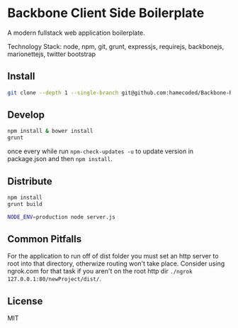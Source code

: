 Backbone Client Side Boilerplate
======

A modern fullstack web application boilerplate. 

Technology Stack: node, npm, git, grunt, expressjs, requirejs, backbonejs, marionettejs, twitter bootstrap

Install
----
```sh
git clone --depth 1 --single-branch git@github.com:hamecoded/Backbone-Require-Boilerplate.git newProject
```

Develop
----
```sh
npm install & bower install
grunt
```

once every while run `npm-check-updates -u` to update version in package.json and then `npm install`.

Distribute
----
```sh
npm install
grunt build
```

```sh
NODE_ENV=production node server.js
```

Common Pitfalls
----
For the application to run off of dist folder you must set an http server to root into that directory, otherwize routing won't take place. Consider using ngrok.com for that task if you aren't on the root http dir `./ngrok 127.0.0.1:80/newProject/dist/`.  

License
----

MIT


